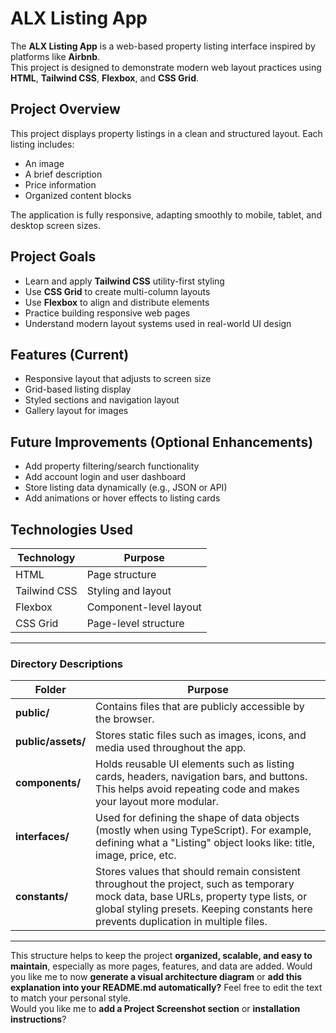 # ALX Listing App

The **ALX Listing App** is a web-based property listing interface inspired by platforms like **Airbnb**.  
This project is designed to demonstrate modern web layout practices using **HTML**, **Tailwind CSS**, **Flexbox**, and **CSS Grid**.

## Project Overview

This project displays property listings in a clean and structured layout. Each listing includes:
- An image
- A brief description
- Price information
- Organized content blocks

The application is fully responsive, adapting smoothly to mobile, tablet, and desktop screen sizes.

## Project Goals

- Learn and apply **Tailwind CSS** utility-first styling
- Use **CSS Grid** to create multi-column layouts
- Use **Flexbox** to align and distribute elements
- Practice building responsive web pages
- Understand modern layout systems used in real-world UI design

## Features (Current)

- Responsive layout that adjusts to screen size
- Grid-based listing display
- Styled sections and navigation layout
- Gallery layout for images

## Future Improvements (Optional Enhancements)

- Add property filtering/search functionality
- Add account login and user dashboard
- Store listing data dynamically (e.g., JSON or API)
- Add animations or hover effects to listing cards

## Technologies Used

| Technology | Purpose |
|-----------|---------|
| HTML      | Page structure |
| Tailwind CSS | Styling and layout |
| Flexbox   | Component-level layout |
| CSS Grid  | Page-level structure |

---

### **Directory Descriptions**

| Folder | Purpose |
|--------|---------|
| **public/** | Contains files that are publicly accessible by the browser. |
| **public/assets/** | Stores static files such as images, icons, and media used throughout the app. |
| **components/** | Holds reusable UI elements such as listing cards, headers, navigation bars, and buttons. This helps avoid repeating code and makes your layout more modular. |
| **interfaces/** | Used for defining the shape of data objects (mostly when using TypeScript). For example, defining what a "Listing" object looks like: title, image, price, etc. |
| **constants/** | Stores values that should remain consistent throughout the project, such as temporary mock data, base URLs, property type lists, or global styling presets. Keeping constants here prevents duplication in multiple files. |

---

This structure helps to keep the project **organized, scalable, and easy to maintain**, especially as more pages, features, and data are added.
Would you like me to now **generate a visual architecture diagram** or **add this explanation into your README.md automatically?** 
Feel free to edit the text to match your personal style.  
Would you like me to **add a Project Screenshot section** or **installation instructions**?
